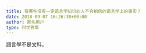 ```yaml
---
title: 有哪些没有一定语言学知识的人不会相信的语言学上的事实？
date: 2018-09-07 16:26:30+00:00
author: 匿名用户
type: 科学答集
---
```

語言學不是文科。


